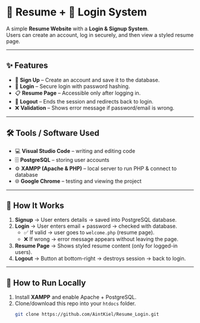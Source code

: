 # 📄 Resume + 🔐 Login System  

A simple **Resume Website** with a **Login & Signup System**.  
Users can create an account, log in securely, and then view a styled resume page.  

---

## ✨ Features  
- 📝 **Sign Up** – Create an account and save it to the database.  
- 🔑 **Login** – Secure login with password hashing.  
- 📋 **Resume Page** – Accessible only after logging in.  
- 🚪 **Logout** – Ends the session and redirects back to login.  
- ❌ **Validation** – Shows error message if password/email is wrong.  

---

## 🛠 Tools / Software Used  
- 💻 **Visual Studio Code** – writing and editing code  
- 🗄 **PostgreSQL** – storing user accounts  
- ⚙️ **XAMPP (Apache & PHP)** – local server to run PHP & connect to database  
- 🌐 **Google Chrome** – testing and viewing the project  

---

## 🔎 How It Works  
1. **Signup** → User enters details → saved into PostgreSQL database.  
2. **Login** → User enters email + password → checked with database.  
   - ✅ If valid → user goes to `welcome.php` (resume page).  
   - ❌ If wrong → error message appears without leaving the page.  
3. **Resume Page** → Shows styled resume content (only for logged-in users).  
4. **Logout** → Button at bottom-right → destroys session → back to login.  

---

## 🚀 How to Run Locally  
1. Install **XAMPP** and enable Apache + PostgreSQL.  
2. Clone/download this repo into your `htdocs` folder.  
   ```bash
   git clone https://github.com/AintKiel/Resume_Login.git
